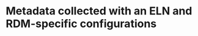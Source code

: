 # Metadata collected with an ELN and RDM-specific configurations

<!--The pynxtools-em parser and normalizer reads the following content and maps them on respective NeXus concepts that are defined in the NXem application definition:-->
